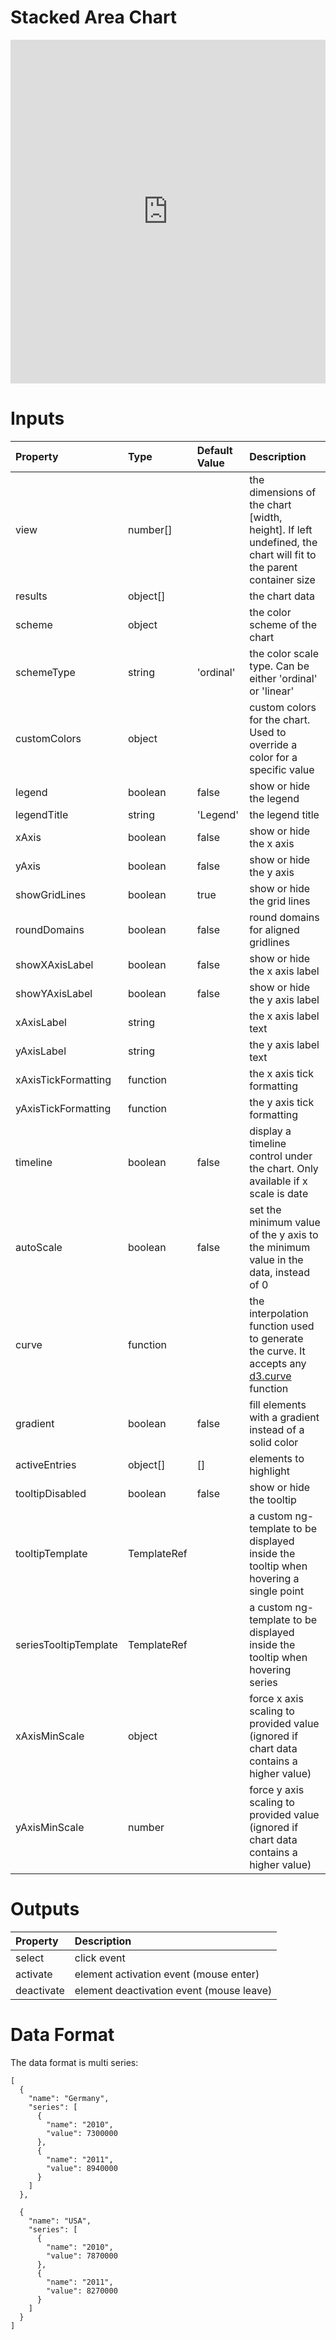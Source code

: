 # Stacked Area Chart

<iframe width="100%" height="550" frameborder="0" src="https://embed.plnkr.co/qQXu19QRUhPtIQoGd8ru?show=preview">
</iframe>

# Inputs

| Property              | Type        | Default Value | Description                                                                                                                      |
|:----------------------|:------------|:--------------|:---------------------------------------------------------------------------------------------------------------------------------|
| view                  | number[]    |               | the dimensions of the chart [width, height]. If left undefined, the chart will fit to the parent container size                  |
| results               | object[]    |               | the chart data                                                                                                                   |
| scheme                | object      |               | the color scheme of the chart                                                                                                    |
| schemeType            | string      | 'ordinal'     | the color scale type. Can be either 'ordinal' or 'linear'                                                                        |
| customColors          | object      |               | custom colors for the chart. Used to override a color for a specific value                                                       |
| legend                | boolean     | false         | show or hide the legend                                                                                                          |
| legendTitle           | string      | 'Legend'      | the legend title                                                                                                                 |
| xAxis                 | boolean     | false         | show or hide the x axis                                                                                                          |
| yAxis                 | boolean     | false         | show or hide the y axis                                                                                                          |
| showGridLines         | boolean     | true          | show or hide the grid lines                                                                                                      |
| roundDomains          | boolean     | false         | round domains for aligned gridlines                                                                                              |
| showXAxisLabel        | boolean     | false         | show or hide the x axis label                                                                                                    |
| showYAxisLabel        | boolean     | false         | show or hide the y axis label                                                                                                    |
| xAxisLabel            | string      |               | the x axis label text                                                                                                            |
| yAxisLabel            | string      |               | the y axis label text                                                                                                            |
| xAxisTickFormatting   | function    |               | the x axis tick formatting                                                                                                       |
| yAxisTickFormatting   | function    |               | the y axis tick formatting                                                                                                       |
| timeline              | boolean     | false         | display a timeline control under the chart. Only available if x scale is date                                                    |
| autoScale             | boolean     | false         | set the minimum value of the y axis to the minimum value in the data, instead of 0                                               |
| curve                 | function    |               | the interpolation function used to generate the curve. It accepts any [d3.curve](https://github.com/d3/d3-shape#curves) function |
| gradient              | boolean     | false         | fill elements with a gradient instead of a solid color                                                                           |
| activeEntries         | object[]    | []            | elements to highlight                                                                                                            |
| tooltipDisabled       | boolean     | false         | show or hide the tooltip                                                                                                         |
| tooltipTemplate       | TemplateRef |               | a custom ng-template to be displayed inside the tooltip when hovering a single point                                             |
| seriesTooltipTemplate | TemplateRef |               | a custom ng-template to be displayed inside the tooltip when hovering series                                                     |
| xAxisMinScale         | object      |               | force x axis scaling to provided value (ignored if chart data contains a higher value)                                           |
| yAxisMinScale         | number      |               | force y axis scaling to provided value (ignored if chart data contains a higher value)                                           |

# Outputs

| Property   | Description                              |
|:-----------|:-----------------------------------------|
| select     | click event                              |
| activate   | element activation event (mouse enter)   |
| deactivate | element deactivation event (mouse leave) |

# Data Format

The data format is multi series:

```
[
  {
    "name": "Germany",
    "series": [
      {
        "name": "2010",
        "value": 7300000
      },
      {
        "name": "2011",
        "value": 8940000
      }
    ]
  },

  {
    "name": "USA",
    "series": [
      {
        "name": "2010",
        "value": 7870000
      },
      {
        "name": "2011",
        "value": 8270000
      }
    ]
  }
]
```
